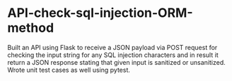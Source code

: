 # API-check-sql-injection-ORM-method
Built an API using Flask to receive a JSON payload via POST request for checking the input string for any SQL injection characters and in result it return a JSON response stating that given input is sanitized or unsanitized. Wrote unit test cases as well using pytest.
